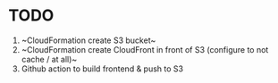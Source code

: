 # TODO

1. ~CloudFormation create S3 bucket~
2. ~CloudFormation create CloudFront in front of S3 (configure to not cache / at all)~
3. Github action to build frontend & push to S3
